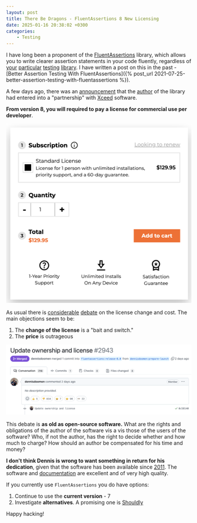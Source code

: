 ```yaml
---
layout: post
title: There Be Dragons - FluentAssertions 8 New Licensing
date: 2025-01-16 20:38:02 +0300
categories:
    - Testing
---
```


I have long been a proponent of the [FluentAssertions](https://www.nuget.org/packages/fluentassertions/) library, which allows you to write clearer assertion statements in your code fluently, regardless of [your](https://github.com/thomhurst/TUnit) [particular](https://xunit.net/) [testing](https://nunit.org/) [library](https://learn.microsoft.com/en-us/dotnet/core/testing/unit-testing-mstest-intro). I have written a post on this in the past - [Better Assertion Testing With FluentAssertions]({% post_url 2021-07-25-better-assertion-testing-with-fluentassertions %}).

A few days ago, there was an [announcement](https://xceed.com/blog/news/xceed-software-partners-with-fluent-assertions-to-elevate-developer-tools-and-community-support/) that the [author](https://x.com/ddoomen/status/1879164019229036908) of the library had entered into a "partnership" with [Xceed](https://xceed.com/) software.

**From version 8, you will required to pay a license for commercial use per developer**.

![XceedPricing](../images/2025/01/XceedPricing.png)

As usual there is [considerable](https://www.youtube.com/watch?v=ZFc6jcaM6Ms) [debate](https://github.com/fluentassertions/fluentassertions/pull/2943) on the license change and cost. The main objections seem to be:

1. The **change of the license** is a "bait and switch."
2. The **price** is outrageous

![FluentUpdate](../images/2025/01/FluentUpdate.png)

This debate is **as old as open-source software.** What are the rights and obligations of the author of the software vis a vis those of the users of the software? Who, if not the author, has the right to decide whether and how much to charge? How should an author be compensated for his time and money?

**I don't think Dennis is wrong to want something in return for his dedication**, given that the software has been available since [2011](https://www.nuget.org/packages/fluentassertions/#versions-body-tab). The software and [documentation](https://fluentassertions.com/introduction) are excellent and of very high quality.

If you currently  use `FluentAssertions` you do have options:

1. Continue to use the **current version** - 7
2. Investigate **alternatives**. A promising one is [Shouldly](https://docs.shouldly.org/)

Happy hacking!
